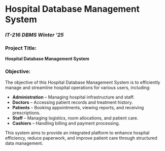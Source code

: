# Hospital Database Management System  
### *IT-216 DBMS Winter '25*


### Project Title:
**Hospital Database Management System**

### Objective:
The objective of this Hospital Database Management System is to efficiently manage and streamline hospital operations for various users, including:
- **Administration** – Managing hospital infrastructure and staff.
- **Doctors** – Accessing patient records and treatment history.
- **Patients** – Booking appointments, viewing reports, and receiving prescriptions.
- **Staff** – Managing logistics, room allocations, and patient care.
- **Cashiers** – Handling billing and payment processing.

This system aims to provide an integrated platform to enhance hospital efficiency, reduce paperwork, and improve patient care through structured data management.
